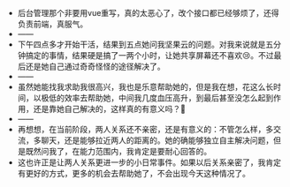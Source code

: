 - 后台管理那个非要用vue重写，真的太恶心了，改个接口都已经够烦了，还得负责前端，真服气。
- ——
- 下午四点多才开始干活，结果到五点她问我坚果云的问题。对我来说就是五分钟搞定的事情，结果硬是搞了一两个小时，让她共享屏幕还不喜欢😢。不过最后还是她自己通过奇奇怪怪的途径解决了。
- ——
- 虽然她能找我求助我很高兴，我也是乐意帮助她的，但是我在想，花这么长时间，以极低的效率去帮助她，中间我几度血压高升，到最后甚至没怎么起到作用，还是靠她自己解决的，这样真的有意义吗？🤔
- ——
- 再想想，在当前阶段，两人关系还不亲密，还是有意义的：不管怎么样，多交流，多聊天，还是能够拉近两人的距离的。她的确能够独立自主解决问题，但是既然问我了，在能力范围内，我肯定是要耐心回答的。
- 这也许正是让两人关系更进一步的小日常事件。如果以后关系亲密了，我肯定有更好的方式，更多的机会去帮助她了，不会出现今天这种情况了。